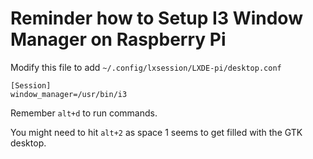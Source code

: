 # Reminder how to Setup I3 Window Manager on Raspberry Pi

Modify this file to add `~/.config/lxsession/LXDE-pi/desktop.conf`

```
[Session]
window_manager=/usr/bin/i3
```

Remember `alt+d` to run commands.

You might need to hit `alt+2` as space 1 seems to get filled with the GTK desktop.
